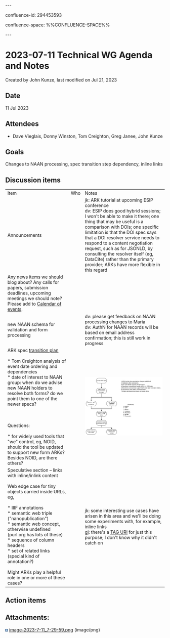 \---

confluence-id: 294453593

confluence-space: %%CONFLUENCE-SPACE%%

\---

2023-07-11 Technical WG Agenda and Notes
========================================

Created by John Kunze, last modified on Jul 21, 2023

Date
----

11 Jul 2023

Attendees
---------

*   Dave Vieglais, Donny Winston, Tom Creighton, Greg Janee, John Kunze
    

Goals
-----

Changes to NAAN processing, spec transition step dependency, inline links

Discussion items
----------------

|     |     |     |
| --- | --- | --- |
| Item | Who | Notes |
| Announcements |     | jk: ARK tutorial at upcoming ESIP conference  <br>dv: ESIP does good hybrid sessions; I won't be able to make it there; one thing that may be useful is a comparison with DOIs; one specific limitation is that the DOI spec says that a DOI resolver service needs to respond to a content negotiation request, such as for JSONLD, by consulting the resolver itself (eg, DataCite) rather than the primary provider; ARKs have more flexible in this regard |
| Any news items we should blog about? Any calls for papers, submission deadlines, upcoming meetings we should note? Please add to [Calendar of events](Calendar-of-events_208341505.html). |     |     |
| new NAAN schema for validation and form processing |     | dv: please get feedback on NAAN processing changes to Maria  <br>dv: AuthN for NAAN records will be based on email address confirmation; this is still work in progress |
| ARK spec [transition plan](https://docs.google.com/document/d/1aFgujlL5yE3ZUORXRRkDTDNrlZEQU69lOU6Gc3wlyt4/edit#heading=h.71xqg8hedqw6)<br><br>*   Tom Creighton analysis of event date ordering and dependencies<br>*   date of interest to NAAN group: when do we advise new NAAN holders to resolve both forms? do we point them to one of the newer specs?<br><br>  <br><br>Questions:<br><br>*   for widely used tools that "we" control, eg, NOID, should the tool be updated to support new form ARKs? Besides NOID, are there others? |     | ![](attachments/294453593/296681549.png) |
| Speculative section – links with inline/inlink content<br><br>Web edge case for tiny objects carried inside URLs, eg,<br><br>*   IIIF annotations<br>*   semantic web triple ("nanopublication")<br>*   semantic web concept, otherwise undefined (purl.org has lots of these)<br>*   sequence of column headers<br>*   set of related links (special kind of annotation?)<br><br>Might ARKs play a helpful role in one or more of these cases? |     | jk: some interesting use cases have arisen in this area and we'll be doing some experiments with, for example, inline links  <br>gj: there's a [TAG URI](https://en.wikipedia.org/wiki/Tag_URI_scheme) for just this purpose; I don't know why it didn't catch on |

Action items
------------

Attachments:
------------

![](images/icons/bullet_blue.gif) [image-2023-7-11\_7-29-59.png](attachments/294453593/296681549.png) (image/png)
